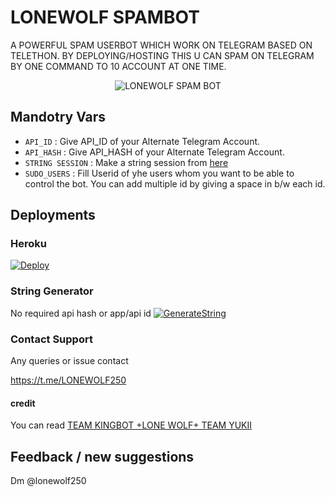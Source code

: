 # LONEWOLF SPAMBOT
A POWERFUL SPAM USERBOT WHICH WORK ON TELEGRAM BASED ON TELETHON. BY DEPLOYING/HOSTING THIS U CAN SPAM ON TELEGRAM BY ONE COMMAND TO 10 ACCOUNT AT ONE TIME.

<p align="center">
  <img src="https://telegra.ph/file/3fc8630353cc96a94407f.jpg" alt="LONEWOLF SPAM BOT">
</p>


## Mandotry Vars 

   - `API_ID` :  Give API_ID of your Alternate Telegram Account.
   - `API_HASH` :  Give API_HASH of your Alternate Telegram Account.
   - `STRING SESSION` :  Make a string session from [here](https://replit.com/@Kartikpro/KINGBOT-STRING#main.py)
   - `SUDO_USERS` :  Fill Userid of yhe users whom you want to be able to control the bot. You can add multiple id by giving a space in b/w each id.


## Deployments

### Heroku

[![Deploy](https://www.herokucdn.com/deploy/button.svg)](https://dashboard.heroku.com/new?button-url=https%3A%2F%2Fgithub.com%2FLone-Wolf250%2FKINGBOT-MIDIFIED&template=https%3A%2F%2Fgithub.com%2FLone-Wolf250%2FKINGBOT-MIDIFIED)

### String Generator
No required api hash or app/api id
[![GenerateString](https://img.shields.io/badge/repl.it-generateString-yellowgreen)](https://replit.com/@Lone-Wolf250/Lonewolf-spambot#main.py)


### Contact Support
Any queries or issue contact 

https://t.me/LONEWOLF250



#### credit
You can read
[TEAM KINGBOT +LONE WOLF+ TEAM YUKII](https://telegra.ph/CREDITS-09-03-2)

## Feedback / new suggestions


Dm @lonewolf250
